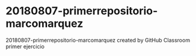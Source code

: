 # 20180807-primerrepositorio-marcomarquez
20180807-primerrepositorio-marcomarquez created by GitHub Classroom
primer ejercicio
